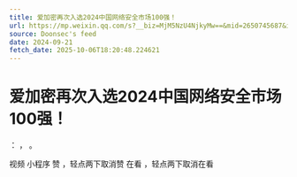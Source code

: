 ```yaml
---
title: 爱加密再次入选2024中国网络安全市场100强！
url: https://mp.weixin.qq.com/s?__biz=MjM5NzU4NjkyMw==&mid=2650745687&idx=2&sn=62d834af0b08cbf4c1a1b451292458a2
source: Doonsec's feed
date: 2024-09-21
fetch_date: 2025-10-06T18:20:48.224621
---
```


# 爱加密再次入选2024中国网络安全市场100强！

：
，
。

视频
小程序
赞
，轻点两下取消赞
在看
，轻点两下取消在看